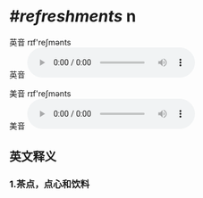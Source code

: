 # ***\#refreshments*** n
英音 rɪf'reʃmənts  
英音
<audio src="./media/refreshments1_AAC.aac" controls="controls"></audio>

美音 rɪf'reʃmənts  
美音
<audio src="./media/refreshments2_AAC.aac" controls="controls"></audio>



  

英文释义
---
### 1.**茶点，点心和饮料**  


